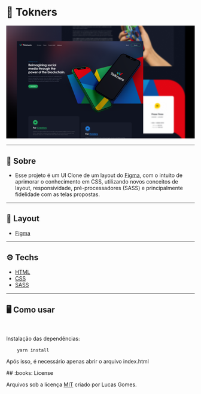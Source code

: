 
# :iphone: Tokners

<div align="center">
    <img src="./README/cover.png" >
</div>

---

## :bookmark_tabs: Sobre

- Esse projeto é um UI Clone de um layout do [Figma](https://www.figma.com/community/file/967487413129522712), com o intuito de aprimorar o conhecimento em CSS, utilizando novos conceitos de layout, responsividade, pré-processadores (SASS) e principalmente fidelidade com as telas propostas.

---

## :art: Layout

- [Figma](https://www.figma.com/community/file/967487413129522712)

---

## :gear: Techs

- [HTML](https://developer.mozilla.org/pt-BR/docs/Web/HTML)
- [CSS](https://developer.mozilla.org/pt-BR/docs/Web/CSS)
- [SASS](https://sass-lang.com/)

---

## :desktop_computer: Como usar


<br />

<p> Instalação das dependências: </p>

```
    yarn install
```

<p> Após isso, é necessário apenas abrir o arquivo index.html</p>
## :books: License

Arquivos sob a licença [MIT](https://github.com/lucasgomesgp) criado por Lucas Gomes.